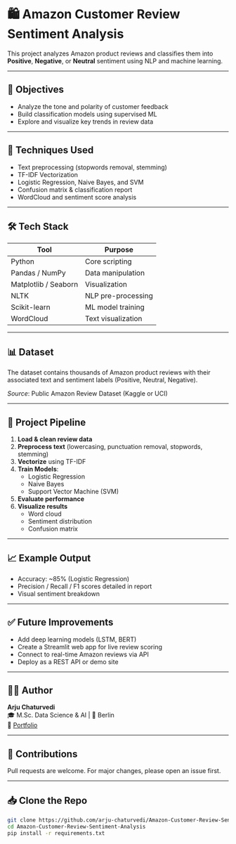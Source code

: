 # 🛍️ Amazon Customer Review Sentiment Analysis

This project analyzes Amazon product reviews and classifies them into **Positive**, **Negative**, or **Neutral** sentiment using NLP and machine learning.

---

## 📌 Objectives

- Analyze the tone and polarity of customer feedback
- Build classification models using supervised ML
- Explore and visualize key trends in review data

---

## 🧠 Techniques Used

- Text preprocessing (stopwords removal, stemming)
- TF-IDF Vectorization
- Logistic Regression, Naive Bayes, and SVM
- Confusion matrix & classification report
- WordCloud and sentiment score analysis

---

## 🛠️ Tech Stack

| Tool | Purpose |
|------|---------|
| Python | Core scripting |
| Pandas / NumPy | Data manipulation |
| Matplotlib / Seaborn | Visualization |
| NLTK | NLP pre-processing |
| Scikit-learn | ML model training |
| WordCloud | Text visualization |

---

## 📊 Dataset

The dataset contains thousands of Amazon product reviews with their associated text and sentiment labels (Positive, Neutral, Negative).

_Source_: Public Amazon Review Dataset (Kaggle or UCI)

---

## 🚀 Project Pipeline

1. **Load & clean review data**
2. **Preprocess text** (lowercasing, punctuation removal, stopwords, stemming)
3. **Vectorize** using TF-IDF
4. **Train Models**:
   - Logistic Regression
   - Naive Bayes
   - Support Vector Machine (SVM)
5. **Evaluate performance**
6. **Visualize results**
   - Word cloud
   - Sentiment distribution
   - Confusion matrix

---

## 📈 Example Output

- Accuracy: ~85% (Logistic Regression)
- Precision / Recall / F1 scores detailed in report
- Visual sentiment breakdown

---

## ✅ Future Improvements

- Add deep learning models (LSTM, BERT)
- Create a Streamlit web app for live review scoring
- Connect to real-time Amazon reviews via API
- Deploy as a REST API or demo site

---

## 🙋‍♂️ Author

**Arju Chaturvedi**  
🎓 M.Sc. Data Science & AI | 📍 Berlin  
📎 [Portfolio](https://www.notion.so/Arju-Chaturvedi-Data-AI-Project-Portfolio-1d03da61e3e880cd8da5db7353cb6200)

---

## 🤝 Contributions

Pull requests are welcome. For major changes, please open an issue first.

---

## 📥 Clone the Repo

```bash
git clone https://github.com/arju-chaturvedi/Amazon-Customer-Review-Sentiment-Analysis.git
cd Amazon-Customer-Review-Sentiment-Analysis
pip install -r requirements.txt
